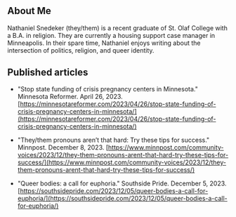 # 
## About Me

Nathaniel Snedeker (they/them) is a recent graduate of St. Olaf College with a B.A. in religion. They are currently a housing support case manager in Minneapolis. In their spare time, Nathaniel enjoys writing about the intersection of politics, religion, and queer identity. 

## Published articles

- "Stop state funding of crisis pregnancy centers in Minnesota." Minnesota Reformer. April 26, 2023. [https://minnesotareformer.com/2023/04/26/stop-state-funding-of-crisis-pregnancy-centers-in-minnesota/](https://minnesotareformer.com/2023/04/26/stop-state-funding-of-crisis-pregnancy-centers-in-minnesota/)

- "They/them pronouns aren’t that hard: Try these tips for success."  Minnpost. December 8, 2023. [https://www.minnpost.com/community-voices/2023/12/they-them-pronouns-arent-that-hard-try-these-tips-for-success/](https://www.minnpost.com/community-voices/2023/12/they-them-pronouns-arent-that-hard-try-these-tips-for-success/)

- "Queer bodies: a call for euphoria." Southside Pride. December 5, 2023. [https://southsidepride.com/2023/12/05/queer-bodies-a-call-for-euphoria/](https://southsidepride.com/2023/12/05/queer-bodies-a-call-for-euphoria/)
